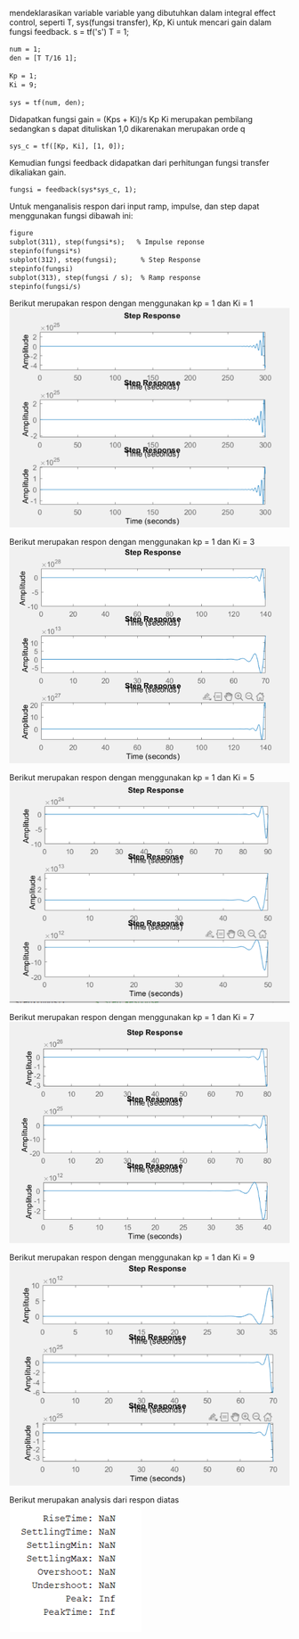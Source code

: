 mendeklarasikan variable variable yang dibutuhkan dalam integral effect control, seperti T, sys(fungsi transfer), Kp, Ki untuk mencari gain dalam fungsi feedback. 
    s = tf('s')
    T = 1;

    num = 1;
    den = [T T/16 1];

    Kp = 1;
    Ki = 9;

    sys = tf(num, den);

Didapatkan fungsi gain = (Kps + Ki)/s
Kp Ki merupakan pembilang sedangkan  s dapat dituliskan 1,0 dikarenakan merupakan orde q 

    sys_c = tf([Kp, Ki], [1, 0]);

Kemudian fungsi feedback didapatkan dari perhitungan fungsi transfer dikaliakan gain. 

    fungsi = feedback(sys*sys_c, 1);

Untuk menganalisis respon dari input ramp, impulse, dan step dapat menggunakan fungsi dibawah ini:

    figure
    subplot(311), step(fungsi*s);   % Impulse reponse
    stepinfo(fungsi*s)
    subplot(312), step(fungsi);      % Step Response
    stepinfo(fungsi)
    subplot(313), step(fungsi / s);  % Ramp response 
    stepinfo(fungsi/s)

Berikut merupakan respon dengan menggunakan kp = 1 dan Ki = 1
![alt text](ki1.png)

Berikut merupakan respon dengan menggunakan kp = 1 dan Ki = 3
![alt text](ki3.png)

Berikut merupakan respon dengan menggunakan kp = 1 dan Ki = 5
![alt text](ki5.png)

Berikut merupakan respon dengan menggunakan kp = 1 dan Ki = 7
![alt text](ki7.png)

Berikut merupakan respon dengan menggunakan kp = 1 dan Ki = 9
![alt text](ki9.png)

Berikut merupakan analysis dari respon diatas
![alt text](analysis.png)